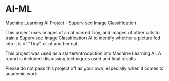# AI-ML
Machine Learning AI Project - Supervised Image Classification

This project uses images of a cat named Tiny, and images of other cats to train a Supervised Image Classification AI to identify whether a picture fed into it is of "Tiny" or of another cat.

This project was used as a starter/introduction into Machine Learning AI. A report is included discussing techniques used and final results

Please do not pass this project off as your own, especially when it comes to academic work
